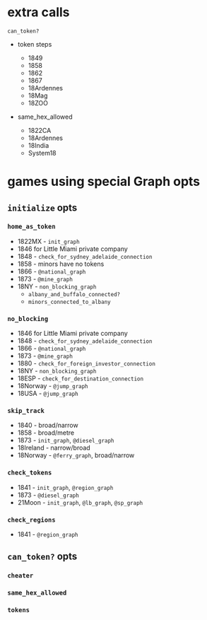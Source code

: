 # extra calls


`can_token?`

* token steps
    * 1849
    * 1858
    * 1862
    * 1867
    * 18Ardennes
    * 18Mag
    * 18ZOO

* same_hex_allowed
    * 1822CA
    * 18Ardennes
    * 18India
    * System18



# games using special Graph opts

## `initialize` opts

### `home_as_token`

* 1822MX - `init_graph`
* 1846 for Little Miami private company
* 1848 - `check_for_sydney_adelaide_connection`
* 1858 - minors have no tokens
* 1866 - `@national_graph`
* 1873 - `@mine_graph`
* 18NY - `non_blocking_graph`
    * `albany_and_buffalo_connected?`
    * `minors_connected_to_albany`


### `no_blocking`

* 1846 for Little Miami private company
* 1848 - `check_for_sydney_adelaide_connection`
* 1866 - `@national_graph`
* 1873 - `@mine_graph`
* 1880 - `check_for_foreign_investor_connection`
* 18NY - `non_blocking_graph`
* 18ESP - `check_for_destination_connection`
* 18Norway - `@jump_graph`
* 18USA - `@jump_graph`


### `skip_track`

* 1840 - broad/narrow
* 1858 - broad/metre
* 1873 - `init_graph`, `@diesel_graph`
* 18Ireland - narrow/broad
* 18Norway - `@ferry_graph`, broad/narrow


### `check_tokens`

* 1841 - `init_graph`, `@region_graph`
* 1873 - `@diesel_graph`
* 21Moon - `init_graph`, `@lb_graph`, `@sp_graph`

### `check_regions`

* 1841 - `@region_graph`


## `can_token?` opts

### `cheater`

### `same_hex_allowed`

### `tokens`
